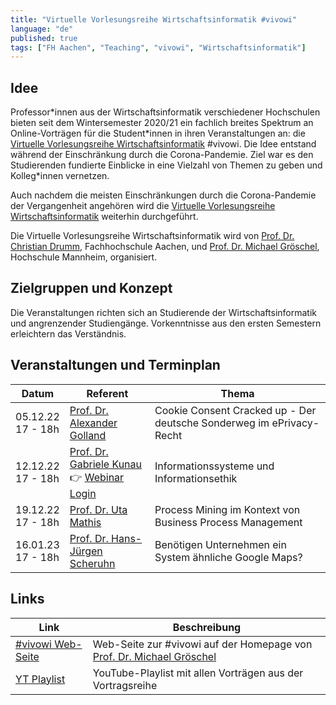 ```yaml
---
title: "Virtuelle Vorlesungsreihe Wirtschaftsinformatik #vivowi"
language: "de"
published: true
tags: ["FH Aachen", "Teaching", "vivowi", "Wirtschaftsinformatik"]
---
```


## Idee

Professor\*innen aus der Wirtschaftsinformatik verschiedener Hochschulen bieten seit
dem Wintersemester 2020/21 ein fachlich breites Spektrum an Online-Vorträgen für die
Student\*innen in ihren Veranstaltungen an: die [Virtuelle Vorlesungsreihe Wirtschaftsinformatik](https://taxxas.com/d.php?id=vvwi)
\#vivowi. Die Idee entstand während der Einschränkung durch die Corona-Pandemie. Ziel war
es den Studierenden fundierte Einblicke in eine Vielzahl von Themen zu geben und Kolleg\*innen
vernetzen.

Auch nachdem die meisten Einschränkungen durch die Corona-Pandemie der Vergangenheit angehören
wird die [Virtuelle Vorlesungsreihe Wirtschaftsinformatik](https://taxxas.com/d.php?id=vvwi) weiterhin durchgeführt.

Die Virtuelle Vorlesungsreihe Wirtschaftsinformatik wird von [Prof. Dr. Christian Drumm](https://drumm.sh),
Fachhochschule Aachen, und [Prof. Dr. Michael Gröschel](https://www.taxxas.com/),
Hochschule Mannheim, organisiert.

## Zielgruppen und Konzept

Die Veranstaltungen richten sich an Studierende der Wirtschaftsinformatik und angrenzender
Studiengänge. Vorkenntnisse aus den ersten Semestern erleichtern das Verständnis.

## Veranstaltungen und Terminplan

| Datum                  | Referent                                                                                                                                                                                                 | Thema                                                                |
| ---------------------- | -------------------------------------------------------------------------------------------------------------------------------------------------------------------------------------------------------- | -------------------------------------------------------------------- |
| 05.12.22 <br/>17 - 18h | [Prof. Dr. Alexander Golland](https://www.fh-aachen.de/menschen/golland)                                                                                                                                 | Cookie Consent Cracked up - Der deutsche Sonderweg im ePrivacy-Recht |
| 12.12.22 <br/>17 - 18h | [Prof. Dr. Gabriele Kunau](https://www.fh-dortmund.de/personen/Gabriele-Kunau/index.php) <br/> 👉 [Webinar Login](https://fh-aachen.webex.com/fh-aachen-en/j.php?MTID=m1f5e79f756286eaa26182b8dbfd4b334) | Informationssysteme und Informationsethik                            |
| 19.12.22 <br/>17 - 18h | [Prof. Dr. Uta Mathis](https://www.hs-esslingen.de/en/staff/uta-mathis/)                                                                                                                                 | Process Mining im Kontext von Business Process Management            |
| 16.01.23 <br/>17 - 18h | [Prof. Dr. Hans-Jürgen Scheruhn](https://www.hs-harz.de/hscheruhn/zur-person/)                                                                                                                           | Benötigen Unternehmen ein System ähnliche Google Maps?               |

## Links

| Link                                                                                    | Beschreibung                                                                                     |
| --------------------------------------------------------------------------------------- | ------------------------------------------------------------------------------------------------ |
| [#vivowi Web-Seite](https://taxxas.com/d.php?id=vvwi)                                   | Web-Seite zur #vivowi auf der Homepage von [Prof. Dr. Michael Gröschel](https://www.taxxas.com/) |
| [YT Playlist](https://www.youtube.com/playlist?list=PLoHu_WG_4r3VPd6fwMizSf7XQ4MnTjlUb) | YouTube-Playlist mit allen Vorträgen aus der Vortragsreihe                                       |
